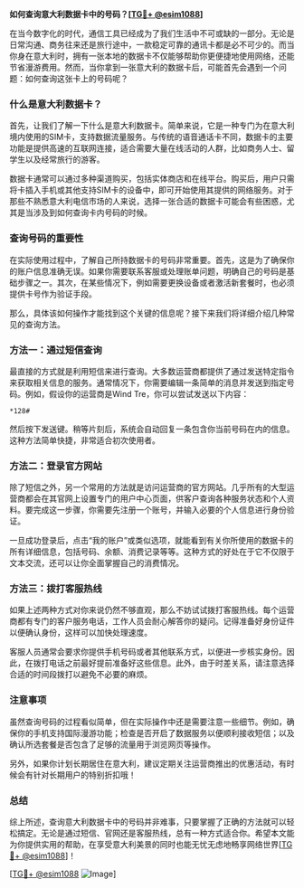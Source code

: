 **如何查询意大利数据卡中的号码？[[TG💪+ @esim1088](https://t.me/s/esim1088)]**

在当今数字化的时代，通信工具已经成为了我们生活中不可或缺的一部分。无论是日常沟通、商务往来还是旅行途中，一款稳定可靠的通讯卡都是必不可少的。而当你身在意大利时，拥有一张本地的数据卡不仅能够帮助你更便捷地使用网络，还能节省漫游费用。然而，当你拿到一张意大利的数据卡后，可能首先会遇到一个问题：如何查询这张卡上的号码呢？

### 什么是意大利数据卡？

首先，让我们了解一下什么是意大利数据卡。简单来说，它是一种专门为在意大利境内使用的SIM卡，支持数据流量服务。与传统的语音通话卡不同，数据卡的主要功能是提供高速的互联网连接，适合需要大量在线活动的人群，比如商务人士、留学生以及经常旅行的游客。

数据卡通常可以通过多种渠道购买，包括实体商店和在线平台。购买后，用户只需将卡插入手机或其他支持SIM卡的设备中，即可开始使用其提供的网络服务。对于那些不熟悉意大利电信市场的人来说，选择一张合适的数据卡可能会有些困惑，尤其是当涉及到如何查询卡内号码的时候。

### 查询号码的重要性

在实际使用过程中，了解自己所持数据卡的号码非常重要。首先，这是为了确保你的账户信息准确无误。如果你需要联系客服或处理账单问题，明确自己的号码是基础步骤之一。其次，在某些情况下，例如需要更换设备或者激活新套餐时，也必须提供卡号作为验证手段。

那么，具体该如何操作才能找到这个关键的信息呢？接下来我们将详细介绍几种常见的查询方法。

### 方法一：通过短信查询

最直接的方式就是利用短信来进行查询。大多数运营商都提供了通过发送特定指令来获取相关信息的服务。通常情况下，你需要编辑一条简单的消息并发送到指定号码。例如，假设你的运营商是Wind Tre，你可以尝试发送以下内容：

```
*128#
```

然后按下发送键。稍等片刻后，系统会自动回复一条包含你当前号码在内的信息。这种方法简单快捷，非常适合初次使用者。

### 方法二：登录官方网站

除了短信之外，另一个常用的方法就是访问运营商的官方网站。几乎所有的大型运营商都会在其官网上设置专门的用户中心页面，供客户查询各种服务状态和个人资料。要完成这一步骤，你需要先注册一个账号，并输入必要的个人信息进行身份验证。

一旦成功登录后，点击“我的账户”或类似选项，就能看到有关你所使用的数据卡的所有详细信息，包括号码、余额、消费记录等等。这种方式的好处在于它不仅限于文本交流，还可以让你全面掌握自己的消费情况。

### 方法三：拨打客服热线

如果上述两种方式对你来说仍然不够直观，那么不妨试试拨打客服热线。每个运营商都有专门的客户服务电话，工作人员会耐心解答你的疑问。记得准备好身份证件以便确认身份，这样可以加快处理速度。

客服人员通常会要求你提供手机号码或者其他联系方式，以便进一步核实身份。因此，在拨打电话之前最好提前准备好这些信息。此外，由于时差关系，请注意选择合适的时间段拨打以避免不必要的麻烦。

### 注意事项

虽然查询号码的过程看似简单，但在实际操作中还是需要注意一些细节。例如，确保你的手机支持国际漫游功能；检查是否开启了数据服务以便顺利接收短信；以及确认所选套餐是否包含了足够的流量用于浏览网页等操作。

另外，如果你计划长期居住在意大利，建议定期关注运营商推出的优惠活动，有时候会有针对长期用户的特别折扣哦！

### 总结

综上所述，查询意大利数据卡中的号码并非难事，只要掌握了正确的方法就可以轻松搞定。无论是通过短信、官网还是客服热线，总有一种方式适合你。希望本文能为你提供实用的帮助，在享受意大利美景的同时也能无忧无虑地畅享网络世界[[TG💪+ @esim1088](https://t.me/s/esim1088)]！

[[TG💪+ @esim1088](https://t.me/s/esim1088) ![Image](https://i.postimg.cc/4NQfJmqS/Snipaste-2025-05-13-00-14-12.png)]